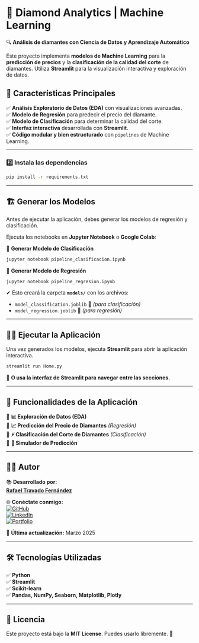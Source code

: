 
# 💎 Diamond Analytics | Machine Learning  

🔍 **Análisis de diamantes con Ciencia de Datos y Aprendizaje Automático**  

Este proyecto implementa **modelos de Machine Learning** para la **predicción de precios** y la **clasificación de la calidad del corte** de diamantes. Utiliza **Streamlit** para la visualización interactiva y exploración de datos.  

## 🚀 Características Principales  
✅ **Análisis Exploratorio de Datos (EDA)** con visualizaciones avanzadas.  
✅ **Modelo de Regresión** para predecir el precio del diamante.  
✅ **Modelo de Clasificación** para determinar la calidad del corte.  
✅ **Interfaz interactiva** desarrollada con **Streamlit**.  
✅ **Código modular y bien estructurado** con `pipelines` de Machine Learning.  

---

### 2️⃣ **Instala las dependencias**  
```bash
pip install -r requirements.txt
```

---

## 🏗️ Generar los Modelos  

Antes de ejecutar la aplicación, debes generar los modelos de regresión y clasificación.  

Ejecuta los notebooks en **Jupyter Notebook** o **Google Colab**:

📌 **Generar Modelo de Clasificación**  
```bash
jupyter notebook pipeline_clasificacion.ipynb
```

📌 **Generar Modelo de Regresión**  
```bash
jupyter notebook pipeline_regresion.ipynb
```

✔ Esto creará la carpeta **`models/`** con los archivos:  
- `model_classification.joblib` 📂 *(para clasificación)*  
- `model_regression.joblib` 📂 *(para regresión)*  

---

## 🏃‍♂️ Ejecutar la Aplicación  

Una vez generados los modelos, ejecuta **Streamlit** para abrir la aplicación interactiva.  

```bash
streamlit run Home.py
```

📌 **O usa la interfaz de Streamlit para navegar entre las secciones.**  

---

## 🎯 Funcionalidades de la Aplicación  

🔹 **📊 Exploración de Datos (EDA)**  
🔹 **📈 Predicción del Precio de Diamantes** *(Regresión)*  
🔹 **⚡ Clasificación del Corte de Diamantes** *(Clasificación)*  
🔹 **🧪 Simulador de Predicción**  

---

## 👨‍💻 Autor  

📚 **Desarrollado por:**  
[**Rafael Travado Fernández**](https://www.linkedin.com/in/rafael-travado-4a1b6437/)  

🌐 **Conéctate conmigo:**  
[![GitHub](https://img.shields.io/badge/GitHub-000?style=for-the-badge&logo=github&logoColor=white)](https://github.com/Rafael-TF)  
[![LinkedIn](https://img.shields.io/badge/LinkedIn-0077B5?style=for-the-badge&logo=linkedin&logoColor=white)](https://www.linkedin.com/in/rafael-travado-4a1b6437/)  
[![Portfolio](https://img.shields.io/badge/Portfolio-3A86FF?style=for-the-badge&logo=google-chrome&logoColor=white)](https://rafaeltravado.netlify.app/)  

📌 **Última actualización:** Marzo 2025  

---

## 🛠️ Tecnologías Utilizadas  

✅ **Python**  
✅ **Streamlit**  
✅ **Scikit-learn**  
✅ **Pandas, NumPy, Seaborn, Matplotlib, Plotly**  

---

## 📜 Licencia  

Este proyecto está bajo la **MIT License**. Puedes usarlo libremente. 🎯  

